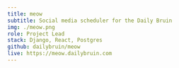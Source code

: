 ```yaml
---
title: meow
subtitle: Social media scheduler for the Daily Bruin
img: ./meow.png
role: Project Lead
stack: Django, React, Postgres
github: dailybruin/meow
live: https://meow.dailybruin.com
---
```

